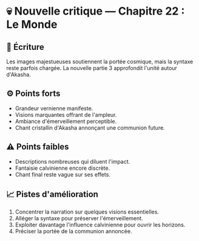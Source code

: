 # 💀 Nouvelle critique — Chapitre 22 : Le Monde

## 🧠 Écriture
Les images majestueuses soutiennent la portée cosmique, mais la syntaxe reste parfois chargée. La nouvelle partie 3 approfondit l'unité autour d'Akasha.

## ⚙️ Points forts
- Grandeur vernienne manifeste.
- Visions marquantes offrant de l'ampleur.
- Ambiance d'émerveillement perceptible.
- Chant cristallin d'Akasha annonçant une communion future.

## ⚠️ Points faibles
- Descriptions nombreuses qui diluent l'impact.
- Fantaisie calvinienne encore discrète.
- Chant final reste vague sur ses effets.

## 📈 Pistes d'amélioration
1. Concentrer la narration sur quelques visions essentielles.
2. Alléger la syntaxe pour préserver l'émerveillement.
3. Exploiter davantage l'influence calvinienne pour ouvrir les horizons.
4. Préciser la portée de la communion annoncée.
